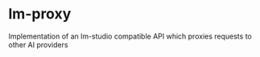 # lm-proxy
Implementation of an lm-studio compatible API which proxies requests to other AI providers
